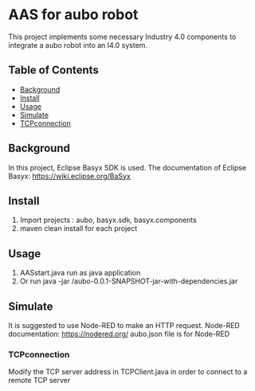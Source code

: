 # AAS for aubo robot
This project implements some necessary Industry 4.0 components to integrate a aubo robot into an I4.0 system.

## Table of Contents

- [Background](#background)
- [Install](#install)
- [Usage](#usage)
- [Simulate](#simulate)
- [TCPconnection](#TCPconnection)


## Background
In this project, Eclipse Basyx SDK is used.
The documentation of Eclipse Basyx: https://wiki.eclipse.org/BaSyx

## Install
1. Import projects : aubo, basyx.sdk, basyx.components
1. maven clean install for each project

## Usage
1. AASstart.java run as java application
2. Or run java -jar /aubo-0.0.1-SNAPSHOT-jar-with-dependencies.jar
## Simulate
It is suggested to use Node-RED to make an HTTP request.
Node-RED documentation: https://nodered.org/
aubo.json file is for Node-RED 
### TCPconnection
Modify the TCP server address in TCPClient.java in order to connect to a remote TCP server

